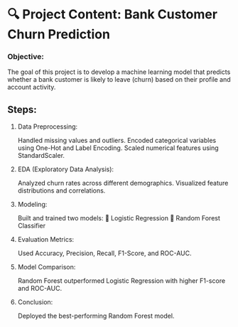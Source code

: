 # 🔍 Project Content: Bank Customer Churn Prediction

### Objective:
The goal of this project is to develop a machine learning model that predicts whether a bank customer is likely to leave (churn) based on their profile and account activity.

## Steps:

1. Data Preprocessing:
   
   Handled missing values and outliers.
   Encoded categorical variables using One-Hot and Label Encoding.
   Scaled numerical features using StandardScaler.

2. EDA (Exploratory Data Analysis):
   
   Analyzed churn rates across different demographics.
   Visualized feature distributions and correlations.

3. Modeling:
   
    Built and trained two models:
      🔹  Logistic Regression
      🔹  Random Forest Classifier

4. Evaluation Metrics:
   
   Used Accuracy, Precision, Recall, F1-Score, and ROC-AUC.

5. Model Comparison:
    
   Random Forest outperformed Logistic Regression with higher F1-score and ROC-AUC.

6. Conclusion:
    
   Deployed the best-performing Random Forest model.
